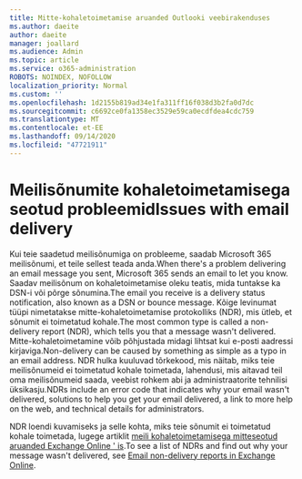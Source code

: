 ```yaml
---
title: Mitte-kohaletoimetamise aruanded Outlooki veebirakenduses
ms.author: daeite
author: daeite
manager: joallard
ms.audience: Admin
ms.topic: article
ms.service: o365-administration
ROBOTS: NOINDEX, NOFOLLOW
localization_priority: Normal
ms.custom: ''
ms.openlocfilehash: 1d2155b819ad34e1fa311ff16f038d3b2fa0d7dc
ms.sourcegitcommit: c6692ce0fa1358ec3529e59ca0ecdfdea4cdc759
ms.translationtype: MT
ms.contentlocale: et-EE
ms.lasthandoff: 09/14/2020
ms.locfileid: "47721911"
---
```

# <a name="issues-with-email-delivery"></a><span data-ttu-id="7c957-102">Meilisõnumite kohaletoimetamisega seotud probleemid</span><span class="sxs-lookup"><span data-stu-id="7c957-102">Issues with email delivery</span></span>

<span data-ttu-id="7c957-103">Kui teie saadetud meilisõnumiga on probleeme, saadab Microsoft 365 meilisõnumi, et teile sellest teada anda.</span><span class="sxs-lookup"><span data-stu-id="7c957-103">When there's a problem delivering an email message you sent, Microsoft 365 sends an email to let you know.</span></span> <span data-ttu-id="7c957-104">Saadav meilisõnum on kohaletoimetamise oleku teatis, mida tuntakse ka DSN-i või põrge sõnumina.</span><span class="sxs-lookup"><span data-stu-id="7c957-104">The email you receive is a delivery status notification, also known as a DSN or bounce message.</span></span> <span data-ttu-id="7c957-105">Kõige levinumat tüüpi nimetatakse mitte-kohaletoimetamise protokolliks (NDR), mis ütleb, et sõnumit ei toimetatud kohale.</span><span class="sxs-lookup"><span data-stu-id="7c957-105">The most common type is called a non-delivery report (NDR), which tells you that a message wasn't delivered.</span></span> <span data-ttu-id="7c957-106">Mitte-kohaletoimetamine võib põhjustada midagi lihtsat kui e-posti aadressi kirjaviga.</span><span class="sxs-lookup"><span data-stu-id="7c957-106">Non-delivery can be caused by something as simple as a typo in an email address.</span></span> <span data-ttu-id="7c957-107">NDR hulka kuuluvad tõrkekood, mis näitab, miks teie meilisõnumeid ei toimetatud kohale toimetada, lahendusi, mis aitavad teil oma meilisõnumeid saada, veebist rohkem abi ja administraatorite tehnilisi üksikasju.</span><span class="sxs-lookup"><span data-stu-id="7c957-107">NDRs include an error code that indicates why your email wasn't delivered, solutions to help you get your email delivered, a link to more help on the web, and technical details for administrators.</span></span>

<span data-ttu-id="7c957-108">NDR loendi kuvamiseks ja selle kohta, miks teie sõnumit ei toimetatud kohale toimetada, lugege artiklit [meili kohaletoimetamisega mitteseotud aruanded Exchange Online ' is](https://docs.microsoft.com/exchange/mail-flow-best-practices/non-delivery-reports-in-exchange-online/non-delivery-reports-in-exchange-online).</span><span class="sxs-lookup"><span data-stu-id="7c957-108">To see a list of NDRs and find out why your message wasn't delivered, see [Email non-delivery reports in Exchange Online](https://docs.microsoft.com/exchange/mail-flow-best-practices/non-delivery-reports-in-exchange-online/non-delivery-reports-in-exchange-online).</span></span>